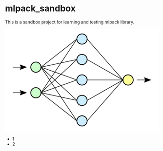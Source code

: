 # mlpack_sandbox
 This is a sandbox project for learning and testing mlpack library. 
 
![model](/Neural_network.svg)

<ul>
    <li>1</li>
    <li>2</li>
</ul>
